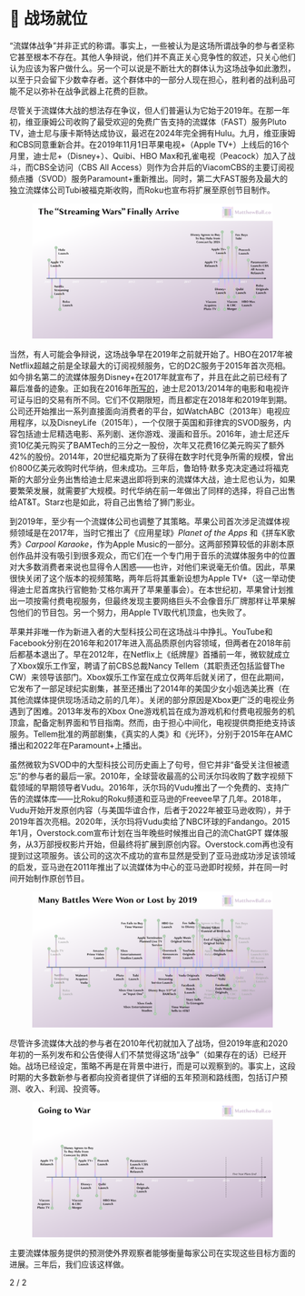 # 🏹 战场就位

&#x20;“流媒体战争”并非正式的称谓。事实上，一些被认为是这场所谓战争的参与者坚称它甚至根本不存在。其他人争辩说，他们并不真正关心竞争性的叙述，只关心他们认为应该为客户做什么。另一个可以说是不断壮大的群体认为这场战争如此激烈，以至于只会留下少数幸存者。这个群体中的一部分人现在担心，胜利者的战利品可能不足以弥补在战争武器上花费的巨款。

尽管关于流媒体大战的想法存在争议，但人们普遍认为它始于2019年。在那一年初，维亚康姆公司收购了最受欢迎的免费广告支持的流媒体（FAST）服务Pluto TV，迪士尼与康卡斯特达成协议，最迟在2024年完全拥有Hulu。九月，维亚康姆和CBS同意重新合并。在2019年11月1日苹果电视+（Apple TV+）上线后的16个月里，迪士尼+（Disney+）、Quibi、HBO Max和孔雀电视（Peacock）加入了战斗，而CBS全访问（CBS All Access）则作为合并后的ViacomCBS的主要订阅视频点播（SVOD）服务Paramount+重新推出。同时，第二大FAST服务及最大的独立流媒体公司Tubi被福克斯收购，而Roku也宣布将扩展至原创节目制作。

<figure><img src="../.gitbook/assets/image (4) (1).png" alt=""><figcaption></figcaption></figure>

当然，有人可能会争辩说，这场战争早在2019年之前就开始了。HBO在2017年被Netflix超越之前是全球最大的订阅视频服务，它的D2C服务于2015年首次亮相。如今排名第二的流媒体服务Disney+在2017年就宣布了，并且在此之前已经有了幕后准备的迹象。正如我在2016年[所写的](https://web.archive.org/web/20200920013306/https:/redef.com/original/disney-as-a-service-why-disney-is-closer-than-ever-to-walts-60-year-old-vision)，迪士尼2013/2014年的电影和电视许可证与旧的交易有所不同。它们不仅期限短，而且都定在2018年和2019年到期。公司还开始推出一系列直接面向消费者的平台，如WatchABC（2013年）电视应用程序，以及DisneyLife（2015年），一个仅限于英国和菲律宾的SVOD服务，内容包括迪士尼精选电影、系列剧、迷你游戏、漫画和音乐。2016年，迪士尼还斥资10亿美元购买了BAMTech的三分之一股份，次年又花费16亿美元购买了额外42%的股份。2014年，20世纪福克斯为了获得在数字时代竞争所需的规模，曾出价800亿美元收购时代华纳，但未成功。三年后，鲁珀特·默多克决定通过将福克斯的大部分业务出售给迪士尼来退出即将到来的流媒体大战，迪士尼也认为，如果要繁荣发展，就需要扩大规模。时代华纳在前一年做出了同样的选择，将自己出售给AT\&T。Starz也是如此，将自己出售给了狮门影业。

到2019年，至少有一个流媒体公司也调整了其策略。苹果公司首次涉足流媒体视频领域是在2017年，当时它推出了《应用星球》_Planet of the Apps_ 和《拼车K歌秀》_Carpool Karaoke_，作为Apple Music的一部分。这两部预算较低的非剧本原创作品并没有吸引到很多观众，而它们在一个专门用于音乐的流媒体服务中的位置对大多数消费者来说也显得令人困惑——也许，对他们来说毫无价值。因此，苹果很快关闭了这个版本的视频策略，两年后将其重新设想为Apple TV+（这一举动使得迪士尼首席执行官鲍勃·艾格尔离开了苹果董事会）。在本世纪初，苹果曾计划推出一项按需付费电视服务，但最终发现主要网络巨头不会像音乐厂牌那样让苹果解包他们的节目包。另一个努力，用Apple TV取代机顶盒，也失败了。

苹果并非唯一作为新进入者的大型科技公司在这场战斗中挣扎。YouTube和Facebook分别在2016年和2017年进入高品质原创内容领域，但两者在2018年前后都基本退出了。早在2012年，在Netflix上《纸牌屋》首播前一年，微软就成立了Xbox娱乐工作室，聘请了前CBS总裁Nancy Tellem（其职责还包括监督The CW）来领导该部门。Xbox娱乐工作室在成立仅两年后就关闭了，但在此期间，它发布了一部足球纪实剧集，甚至还播出了2014年的美国少女小姐选美比赛（在其他流媒体提供现场活动之前的几年）。关闭的部分原因是Xbox更广泛的电视业务遇到了困难。2013年发布的Xbox One游戏机旨在成为游戏机和付费电视服务的机顶盒，配备定制界面和节目指南。然而，由于担心中间化，电视提供商拒绝支持该服务。Tellem批准的两部剧集，《真实的人类》和《光环》，分别于2015年在AMC播出和2022年在Paramount+上播出。

虽然微软为SVOD中的大型科技公司历史画上了句号，但它并非“备受关注但被遗忘”的参与者的最后一家。2010年，全球营收最高的公司沃尔玛收购了数字视频下载领域的早期领导者Vudu。2016年，沃尔玛的Vudu推出了一个免费的、支持广告的流媒体库——比Roku的Roku频道和亚马逊的Freevee早了几年。2018年，Vudu开始开发原创内容（与美国华谊合作，后者于2022年被亚马逊收购），并于2019年首次亮相。2020年，沃尔玛将Vudu卖给了NBC环球的Fandango。2015年1月，Overstock.com宣布计划在当年晚些时候推出自己的流ChatGPT 媒体服务，从3万部授权影片开始，但最终将扩展到原创内容。Overstock.com再也没有提到过这项服务。该公司的这次不成功的宣布显然是受到了亚马逊成功涉足该领域的启发，亚马逊在2011年推出了以流媒体为中心的亚马逊即时视频，并在同一时间开始制作原创节目。

<figure><img src="../.gitbook/assets/image (3) (1) (1).png" alt=""><figcaption></figcaption></figure>

尽管许多流媒体大战的参与者在2010年代初就加入了战场，但2019年底和2020年初的一系列发布和公告使得人们不禁觉得这场“战争”（如果存在的话）已经开始。战场已经设定，策略不再是在背景中进行，而是可以观察到的。事实上，这段时期的大多数新参与者都向投资者提供了详细的五年预测和路线图，包括订户预测、收入、利润、投资等。

<figure><img src="../.gitbook/assets/image (11) (1).png" alt=""><figcaption></figcaption></figure>

主要流媒体服务提供的预测使外界观察者能够衡量每家公司在实现这些目标方面的进展。三年后，我们应该这样做。

2 / 2
